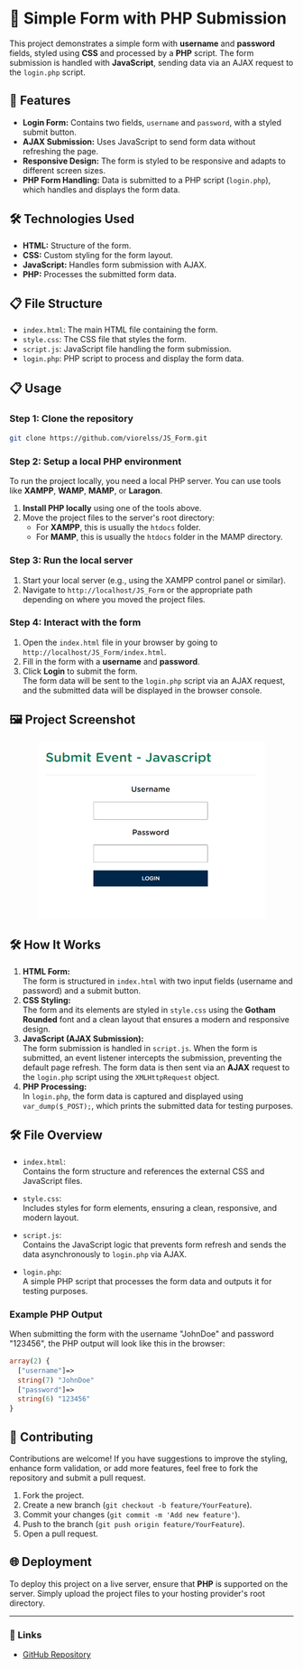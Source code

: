 # 🔐 Simple Form with PHP Submission

This project demonstrates a simple form with **username** and **password** fields, styled using **CSS** and processed by a **PHP** script. The form submission is handled with **JavaScript**, sending data via an AJAX request to the `login.php` script.

## 🚀 Features

-   **Login Form:** Contains two fields, `username` and `password`, with a styled submit button.
-   **AJAX Submission:** Uses JavaScript to send form data without refreshing the page.
-   **Responsive Design:** The form is styled to be responsive and adapts to different screen sizes.
-   **PHP Form Handling:** Data is submitted to a PHP script (`login.php`), which handles and displays the form data.

## 🛠️ Technologies Used

-   **HTML:** Structure of the form.
-   **CSS:** Custom styling for the form layout.
-   **JavaScript:** Handles form submission with AJAX.
-   **PHP:** Processes the submitted form data.

## 📋 File Structure

-   `index.html`: The main HTML file containing the form.
-   `style.css`: The CSS file that styles the form.
-   `script.js`: JavaScript file handling the form submission.
-   `login.php`: PHP script to process and display the form data.

## 📋 Usage

### Step 1: Clone the repository

```bash
git clone https://github.com/viorelss/JS_Form.git
```

### Step 2: Setup a local PHP environment

To run the project locally, you need a local PHP server. You can use tools like **XAMPP**, **WAMP**, **MAMP**, or **Laragon**.

1. **Install PHP locally** using one of the tools above.
2. Move the project files to the server's root directory:
    - For **XAMPP**, this is usually the `htdocs` folder.
    - For **MAMP**, this is usually the `htdocs` folder in the MAMP directory.

### Step 3: Run the local server

1. Start your local server (e.g., using the XAMPP control panel or similar).
2. Navigate to `http://localhost/JS_Form` or the appropriate path depending on where you moved the project files.

### Step 4: Interact with the form

1. Open the `index.html` file in your browser by going to `http://localhost/JS_Form/index.html`.
2. Fill in the form with a **username** and **password**.
3. Click **Login** to submit the form.  
   The form data will be sent to the `login.php` script via an AJAX request, and the submitted data will be displayed in the browser console.

## 🖼️ Project Screenshot

<div align="center">
  <img src="./img/preview.png" alt="Styled form screenshot" style="width: 80%;">
</div>

## 🛠️ How It Works

1. **HTML Form:**  
   The form is structured in `index.html` with two input fields (username and password) and a submit button.
2. **CSS Styling:**  
   The form and its elements are styled in `style.css` using the **Gotham Rounded** font and a clean layout that ensures a modern and responsive design.
3. **JavaScript (AJAX Submission):**  
   The form submission is handled in `script.js`. When the form is submitted, an event listener intercepts the submission, preventing the default page refresh. The form data is then sent via an **AJAX** request to the `login.php` script using the `XMLHttpRequest` object.
4. **PHP Processing:**  
   In `login.php`, the form data is captured and displayed using `var_dump($_POST);`, which prints the submitted data for testing purposes.

## 🛠️ File Overview

-   `index.html`:  
     Contains the form structure and references the external CSS and JavaScript files.

-   `style.css`:  
     Includes styles for form elements, ensuring a clean, responsive, and modern layout.

-   `script.js`:  
     Contains the JavaScript logic that prevents form refresh and sends the data asynchronously to `login.php` via AJAX.

-   `login.php`:  
     A simple PHP script that processes the form data and outputs it for testing purposes.

### Example PHP Output

When submitting the form with the username "JohnDoe" and password "123456", the PHP output will look like this in the browser:

```php
array(2) {
  ["username"]=>
  string(7) "JohnDoe"
  ["password"]=>
  string(6) "123456"
}
```

## 🤝 Contributing

Contributions are welcome! If you have suggestions to improve the styling, enhance form validation, or add more features, feel free to fork the repository and submit a pull request.

1. Fork the project.
2. Create a new branch (`git checkout -b feature/YourFeature`).
3. Commit your changes (`git commit -m 'Add new feature'`).
4. Push to the branch (`git push origin feature/YourFeature`).
5. Open a pull request.

## 🌐 Deployment

To deploy this project on a live server, ensure that **PHP** is supported on the server. Simply upload the project files to your hosting provider's root directory.

---

### 🔗 Links

-   [GitHub Repository](https://github.com/viorelss/JS_Form)
